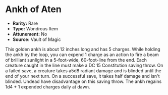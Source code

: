 # Ankh of Aten

- **Rarity:** Rare
- **Type:** Wondrous Item
- **Attunement:** No
- **Source:** Vault of Magic

This golden ankh is about 12 inches long and has 5 charges. While holding the ankh by the loop, you can expend 1 charge as an action to fire a beam of brilliant sunlight in a 5-foot-wide, 60-foot-line from the end. Each creature caught in the line must make a DC 15 Constitution saving throw. On a failed save, a creature takes a5d8 radiant damage and is blinded until the end of your next turn. On a successful save, it takes half damage and isn't blinded. Undead have disadvantage on this saving throw. The ankh regains 1d4 + 1 expended charges daily at dawn.
